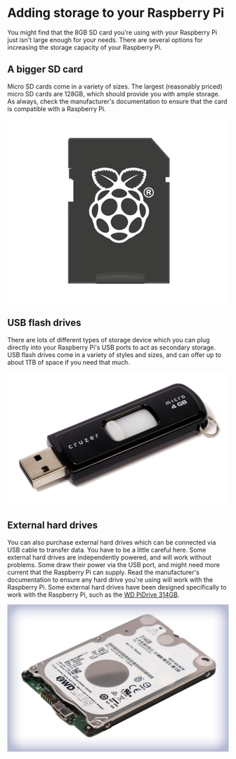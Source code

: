 # Adding storage to your Raspberry Pi

You might find that the 8GB SD card you're using with your Raspberry Pi just isn't large enough for your needs. There are several options for increasing the storage capacity of your Raspberry Pi.

## A bigger SD card

Micro SD cards come in a variety of sizes. The largest (reasonably priced) micro SD cards are 128GB, which should provide you with ample storage. As always, check the manufacturer's documentation to ensure that the card is compatible with a Raspberry Pi.

![](images/noobs-card.png)

## USB flash drives

There are lots of different types of storage device which you can plug directly into your Raspberry Pi's USB ports to act as secondary storage. USB flash drives come in a variety of styles and sizes, and can offer up to about 1TB of space if you need that much.

![](images/flash_drive.png)

## External hard drives

 You can also purchase external hard drives which can be connected via USB cable to transfer data. You have to be a little careful here. Some external hard drives are independently powered, and will work without problems. Some draw their power via the USB port, and might need more current that the Raspberry Pi can supply. Read the manufacturer's documentation to ensure any hard drive you're using will work with the Raspberry Pi. Some external hard drives have been designed specifically to work with the Raspberry Pi, such as the [WD PiDrive 314GB](http://wdlabs.wd.com/products/wd-pidrive-314gb/).

![](images/Pi314.jpg)


